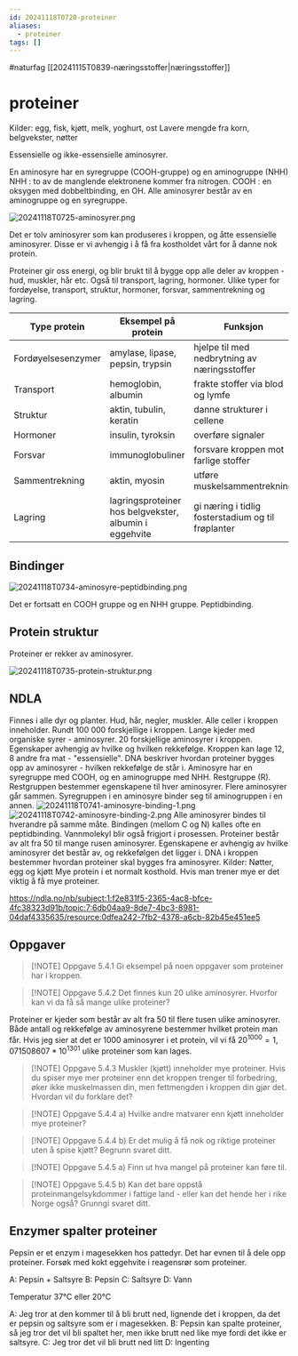 ```yaml
---
id: 20241118T0720-proteiner
aliases:
  - proteiner
tags: []
---
```


#naturfag [[20241115T0839-næringsstoffer|næringsstoffer]]

# proteiner

Kilder: egg, fisk, kjøtt, melk, yoghurt, ost
Lavere mengde fra korn, belgvekster, nøtter

Essensielle og ikke-essensielle aminosyrer.

En aminosyre har en syregruppe (COOH-gruppe) og en aminogruppe (NHH)
NHH : to av de manglende elektronene kommer fra nitrogen.
COOH : en oksygen med dobbeltbinding, en OH.
Alle aminosyrer består av en aminogruppe og en syregruppe.

![20241118T0725-aminosyrer.png](Assets/20241118T0725-aminosyrer.png)

Det er tolv aminosyrer som kan produseres i kroppen, og åtte essensielle aminosyrer. Disse er vi avhengig i å få fra kostholdet vårt for å danne nok protein.

Proteiner gir oss energi, og blir brukt til å bygge opp alle deler av kroppen - hud, muskler, hår etc. Også til transport, lagring, hormoner.
Ulike typer for fordøyelse, transport, struktur, hormoner, forsvar, sammentrekning og lagring.

| Type protein       | Eksempel på protein                                    | Funksjon                                           |
| ------------------ | ------------------------------------------------------ | -------------------------------------------------- |
| Fordøyelsesenzymer | amylase, lipase, pepsin, trypsin                       | hjelpe til med nedbrytning av næringsstoffer       |
| Transport          | hemoglobin, albumin                                    | frakte stoffer via blod og lymfe                   |
| Struktur           | aktin, tubulin, keratin                                | danne strukturer i cellene                         |
| Hormoner           | insulin, tyroksin                                      | overføre signaler                                  |
| Forsvar            | immunoglobuliner                                       | forsvare kroppen mot farlige stoffer               |
| Sammentrekning     | aktin, myosin                                          | utføre muskelsammentrekning                        |
| Lagring            | lagringsproteiner hos belgvekster, albumin i eggehvite | gi næring i tidlig fosterstadium og til frøplanter |

## Bindinger

![20241118T0734-aminosyre-peptidbinding.png](Assets/20241118T0734-aminosyre-peptidbinding.png)

Det er fortsatt en COOH gruppe og en NHH gruppe. Peptidbinding.

## Protein struktur

Proteiner er rekker av aminosyrer.

![20241118T0735-protein-struktur.png](Assets/20241118T0735-protein-struktur.png)

## NDLA

Finnes i alle dyr og planter.
Hud, hår, negler, muskler.
Alle celler i kroppen inneholder. Rundt 100 000 forskjellige i kroppen.
Lange kjeder med organiske syrer - aminosyrer.
20 forskjellige aminosyrer i kroppen. Egenskaper avhengig av hvilke og hvilken rekkefølge.
Kroppen kan lage 12, 8 andre fra mat - "essensielle".
DNA beskriver hvordan proteiner bygges opp av aminosyrer - hvilken rekkefølge de står i.
Aminosyre har en syregruppe med COOH, og en aminogruppe med NHH.
Restgruppe (R). Restgruppen bestemmer egenskapene til hver aminosyrer.
Flere aminosyrer går sammen. Syregruppen i en aminosyre binder seg til aminogruppen i en annen.
![20241118T0741-aminosyre-binding-1.png](Assets/20241118T0741-aminosyre-binding-1.png)
![20241118T0742-aminosyre-binding-2.png](Assets/20241118T0742-aminosyre-binding-2.png)
Alle aminosyrer bindes til hverandre på samme måte.
Bindingen (mellom C og N) kalles ofte en peptidbinding.
Vannmolekyl blir også frigjort i prosessen.
Proteiner består av alt fra 50 til mange rusen aminosyrer.
Egenskapene er avhengig av hvilke aminosyrer det består av, og rekkefølgen det ligger i.
DNA i kroppen bestemmer hvordan proteiner skal bygges fra aminosyrer.
Kilder: Nøtter, egg og kjøtt
Mye protein i et normalt kosthold. Hvis man trener mye er det viktig å få mye proteiner.

https://ndla.no/nb/subject:1:f2e831f5-2365-4ac8-bfce-4fc38323d91b/topic:7:6db04aa9-8de7-4bc3-8981-04daf4335635/resource:0dfea242-7fb2-4378-a6cb-82b45e451ee5

## Oppgaver

> [!NOTE] Oppgave 5.4.1
> Gi eksempel på noen oppgaver som proteiner har i kroppen.

> [!NOTE] Oppgave 5.4.2
> Det finnes kun 20 ulike aminosyrer. Hvorfor kan vi da få så mange ulike proteiner?

Proteiner er kjeder som består av alt fra 50 til flere tusen ulike aminosyrer. Både antall og rekkefølge av aminosyrene bestemmer hvilket protein man får. Hvis jeg sier at det er 1000 aminosyrer i et protein, vil vi få $20^1000 = 1,071 508 607 * 10^1301$ ulike proteiner som kan lages.

> [!NOTE] Oppgave 5.4.3
> Muskler (kjøtt) inneholder mye proteiner. Hvis du spiser mye mer proteiner enn det kroppen trenger til forbedring, øker ikke muskelmassen din, men fettmengden i kroppen din gjør det. Hvordan vil du forklare det?

> [!NOTE] Oppgave 5.4.4 a)
> Hvilke andre matvarer enn kjøtt inneholder mye proteiner?

> [!NOTE] Oppgave 5.4.4 b)
> Er det mulig å få nok og riktige proteiner uten å spise kjøtt? Begrunn svaret ditt.

> [!NOTE] Oppgave 5.4.5 a)
> Finn ut hva mangel på proteiner kan føre til.

> [!NOTE] Oppgave 5.4.5 b)
> Kan det bare oppstå proteinmangelsykdommer i fattige land - eller kan det hende her i rike Norge også? Grunngi svaret ditt.

## Enzymer spalter proteiner

Pepsin er et enzym i magesekken hos pattedyr. Det har evnen til å dele opp proteiner.
Forsøk med kokt eggehvite i reagensrør som proteiner.

A: Pepsin + Saltsyre
B: Pepsin
C: Saltsyre
D: Vann

Temperatur 37°C eller 20°C

A: Jeg tror at den kommer til å bli brutt ned, lignende det i kroppen, da det er pepsin og saltsyre som er i magesekken.
B: Pepsin kan spalte proteiner, så jeg tror det vil bli spaltet her, men ikke brutt ned like mye fordi det ikke er saltsyre.
C: Jeg tror det vil bli brutt ned litt
D: Ingenting
